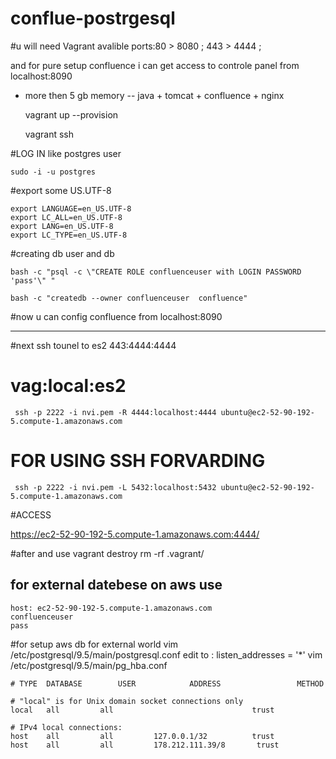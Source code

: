 # conflue-postrgesql

#u will need Vagrant avalible ports:80 > 8080 ; 443 > 4444 ; 

 and for pure setup confluence i can get access to controle panel from localhost:8090

+ more then 5 gb memory -- java + tomcat + confluence + nginx 

	vagrant up --provision

	vagrant ssh 

#LOG IN like postgres user 

	sudo -i -u postgres

#export some US.UTF-8	

	export LANGUAGE=en_US.UTF-8
	export LC_ALL=en_US.UTF-8
	export LANG=en_US.UTF-8
	export LC_TYPE=en_US.UTF-8

#creating db user and db 

	bash -c "psql -c \"CREATE ROLE confluenceuser with LOGIN PASSWORD 'pass'\" "

	bash -c "createdb --owner confluenceuser  confluence"

#now u can config confluence from localhost:8090 

-----------------------------------------------------------------------------------

#next ssh tounel to es2 443:4444:4444 
#                       vag:local:es2

	 ssh -p 2222 -i nvi.pem -R 4444:localhost:4444 ubuntu@ec2-52-90-192-5.compute-1.amazonaws.com

# FOR USING SSH FORVARDING 

	 ssh -p 2222 -i nvi.pem -L 5432:localhost:5432 ubuntu@ec2-52-90-192-5.compute-1.amazonaws.com

#ACCESS

https://ec2-52-90-192-5.compute-1.amazonaws.com:4444/

#after and use 
	vagrant destroy
	rm -rf .vagrant/

## for external datebese on aws use 
	host: ec2-52-90-192-5.compute-1.amazonaws.com
	confluenceuser
	pass


#for setup aws db for external world 
vim /etc/postgresql/9.5/main/postgresql.conf
	edit to : listen_addresses = '*'
vim  /etc/postgresql/9.5/main/pg_hba.conf

	# TYPE  DATABASE        USER            ADDRESS                 METHOD

	# "local" is for Unix domain socket connections only
	local   all         all                               trust
	
	# IPv4 local connections:
	host    all         all         127.0.0.1/32          trust
	host    all         all         178.212.111.39/8       trust




